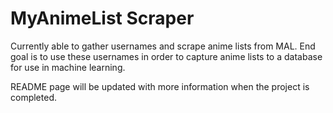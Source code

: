 # MyAnimeList Scraper

Currently able to gather usernames and scrape anime lists from MAL. 
End goal is to use these usernames in order to capture anime lists to a database for use in machine learning.

README page will be updated with more information when the project is completed.